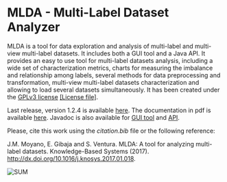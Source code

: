 # MLDA - Multi-Label Dataset Analyzer 

MLDA is a tool for data exploration and analysis of multi-label and multi-view multi-label datasets. It includes both a GUI tool and a Java API.
It provides an easy to use tool for multi-label datasets analysis, including a wide set of characterization metrics, charts for measuring the imbalance and relationship among labels, several methods for data preprocessing and transformation, multi-view multi-label datasets characterization and allowing to load several datasets simultaneously.
It has been created under the [GPLv3 license](https://www.gnu.org/licenses/gpl-3.0.en.html) [\[License file\]](https://github.com/i02momuj/MLDA/blob/master/LICENSE).

Last release, version 1.2.4 is available [here](https://github.com/i02momuj/MLDA/releases/tag/1.2.4).
The documentation in pdf is available [here](https://github.com/i02momuj/MLDA/blob/master/doc/MLDA_Doc.pdf).
Javadoc is also available for [GUI tool](https://github.com/i02momuj/MLDA/tree/master/MLDA%20GUI/javadoc) and [API](https://github.com/i02momuj/MLDA/tree/master/API/MLDA_API/javadoc).

Please, cite this work using the *citation.bib* file or the following reference:

J.M. Moyano, E. Gibaja and S. Ventura. MLDA: A tool for analyzing multi-label datasets. Knowledge-Based Systems (2017). http://dx.doi.org/10.1016/j.knosys.2017.01.018.

![SUM](http://uco.es/~i02momuj/MLDA/img/MLDA_labels.png)
